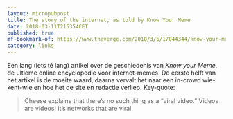 ```yaml
---
layout: micropubpost
title: The story of the internet, as told by Know Your Meme
date: 2018-03-11T215354CET
published: true
mf-bookmark-of: https://www.theverge.com/2018/3/6/17044344/know-your-meme-10-year-anniversary-brad-kim-interview
category: links
---
```

Een lang (iets té lang) artikel over de geschiedenis van *Know your Meme*, de ultieme online encyclopedie voor internet-memes. De eerste helft van het artikel is de moeite waard, daarna vervalt het naar een in-crowd wie-kent-wie en hoe het de site en redactie verliep. Key-quote: 
> Cheese explains that there’s no such thing as a “viral video.” Videos are videos; it’s networks that are viral. 